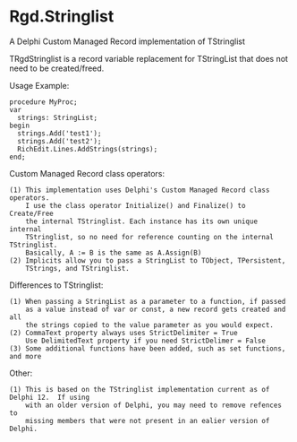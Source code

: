# Rgd.Stringlist
A Delphi Custom Managed Record implementation of TStringlist

TRgdStringlist is a record variable replacement for TStringList that does not 
need to be created/freed.  

  Usage Example:

    procedure MyProc;
    var
      strings: StringList;
    begin
      strings.Add('test1');
      strings.Add('test2');
      RichEdit.Lines.AddStrings(strings);
    end;

  Custom Managed Record class operators:

    (1) This implementation uses Delphi's Custom Managed Record class operators.
        I use the class operator Initialize() and Finalize() to Create/Free 
        the internal TStringlist. Each instance has its own unique internal 
        TStringlist, so no need for reference counting on the internal TStringlist.
        Basically, A := B is the same as A.Assign(B)
    (2) Implicits allow you to pass a StringList to TObject, TPersistent, 
        TStrings, and TStringlist.

  Differences to TStringlist:
  
    (1) When passing a StringList as a parameter to a function, if passed 
        as a value instead of var or const, a new record gets created and all
        the strings copied to the value parameter as you would expect.
    (2) CommaText property always uses StrictDelimiter = True
        Use DelimitedText property if you need StrictDelimer = False
    (3) Some additional functions have been added, such as set functions, and more

 Other:   

    (1) This is based on the TStringlist implementation current as of Delphi 12.  If using
        with an older version of Delphi, you may need to remove refences to
        missing members that were not present in an ealier version of Delphi.
